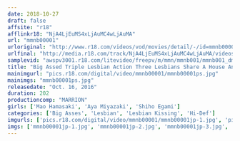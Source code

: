 ```yaml
---
date: 2018-10-27
draft: false
affsite: "r18"
afflinkr18: "NjA4LjEuMS4xLjAuMC4wLjAuMA"
url: "mmnb00001"
urloriginal: "http://www.r18.com/videos/vod/movies/detail/-/id=mmnb00001"
urlfinal: "http://media.r18.com/track/NjA4LjEuMS4xLjAuMC4wLjAuMA/videos/vod/movies/detail/-/id=mmnb00001"
samplevid: "awspv3001.r18.com/litevideo/freepv/m/mmn/mmnb001/mmnb001_dmb_w.mp4"
title: "Big Assed Triple Lesbian Action Three Lesbians Share A House And Descend Into A Lust Filled Tragedy Of Hate And Jealousy"
mainimgurl: "pics.r18.com/digital/video/mmnb00001/mmnb00001ps.jpg"
mainimgs: "mmnb00001ps.jpg"
releasedate: "Oct. 16, 2016"
duration: 202
productioncomp: "MARRION"
girls: ['Mao Hamasaki', 'Aya Miyazaki', 'Shiho Egami']
categories: ['Big Asses', 'Lesbian', 'Lesbian Kissing', 'Hi-Def']
imgurls: ['pics.r18.com/digital/video/mmnb00001/mmnb00001jp-1.jpg', 'pics.r18.com/digital/video/mmnb00001/mmnb00001jp-2.jpg', 'pics.r18.com/digital/video/mmnb00001/mmnb00001jp-3.jpg', 'pics.r18.com/digital/video/mmnb00001/mmnb00001jp-4.jpg', 'pics.r18.com/digital/video/mmnb00001/mmnb00001jp-5.jpg', 'pics.r18.com/digital/video/mmnb00001/mmnb00001jp-6.jpg', 'pics.r18.com/digital/video/mmnb00001/mmnb00001jp-7.jpg', 'pics.r18.com/digital/video/mmnb00001/mmnb00001jp-8.jpg', 'pics.r18.com/digital/video/mmnb00001/mmnb00001jp-9.jpg', 'pics.r18.com/digital/video/mmnb00001/mmnb00001jp-10.jpg', 'pics.r18.com/digital/video/mmnb00001/mmnb00001jp-11.jpg', 'pics.r18.com/digital/video/mmnb00001/mmnb00001jp-12.jpg', 'pics.r18.com/digital/video/mmnb00001/mmnb00001jp-13.jpg', 'pics.r18.com/digital/video/mmnb00001/mmnb00001jp-14.jpg', 'pics.r18.com/digital/video/mmnb00001/mmnb00001jp-15.jpg', 'pics.r18.com/digital/video/mmnb00001/mmnb00001jp-16.jpg', 'pics.r18.com/digital/video/mmnb00001/mmnb00001jp-17.jpg', 'pics.r18.com/digital/video/mmnb00001/mmnb00001jp-18.jpg', 'pics.r18.com/digital/video/mmnb00001/mmnb00001jp-19.jpg', 'pics.r18.com/digital/video/mmnb00001/mmnb00001jp-20.jpg']
imgs: ['mmnb00001jp-1.jpg', 'mmnb00001jp-2.jpg', 'mmnb00001jp-3.jpg', 'mmnb00001jp-4.jpg', 'mmnb00001jp-5.jpg', 'mmnb00001jp-6.jpg', 'mmnb00001jp-7.jpg', 'mmnb00001jp-8.jpg', 'mmnb00001jp-9.jpg', 'mmnb00001jp-10.jpg', 'mmnb00001jp-11.jpg', 'mmnb00001jp-12.jpg', 'mmnb00001jp-13.jpg', 'mmnb00001jp-14.jpg', 'mmnb00001jp-15.jpg', 'mmnb00001jp-16.jpg', 'mmnb00001jp-17.jpg', 'mmnb00001jp-18.jpg', 'mmnb00001jp-19.jpg', 'mmnb00001jp-20.jpg']
---
```

